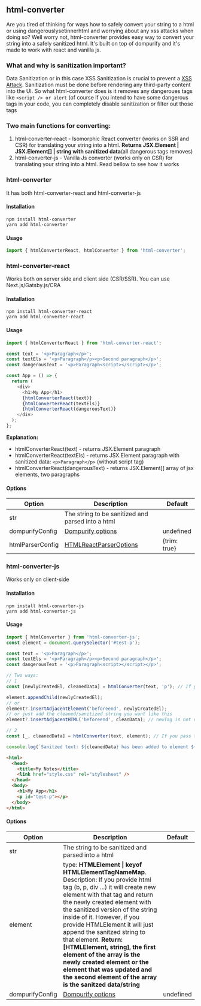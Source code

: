 ## html-converter

Are you tired of thinking for ways how to safely convert your string to a html or using dangerouslysetinnerhtml and worrying about any xss attacks when doing so? Well worry not, html-converter provides easy way to convert your string into a safely sanitized html. It's built on top of dompurify and it's made to work with react and vanilla js.

### What and why is sanitization important?

Data Sanitization or in this case XSS Sanitization is crucial to prevent a [XSS Attack](https://owasp.org/www-community/attacks/xss/). Sanitization must be done before rendering any third-party content into the UI. So what html-converter does is it removes any dangeroues tags like `<script /> or alert` (of course if you intend to have some dangerous tags in your code, you can completely disable sanitization or filter out those tags

### Two main functions for converting:

1. html-converter-react - Isomorphic React converter (works on SSR and CSR) for translating your string into a html. <b>Returns JSX.Element | JSX.Element[] | string with sanitized data</b>(all dangerous tags removes)
2. html-converter-js - Vanilla Js converter (works only on CSR) for translating your string into a html. Read bellow to see how it works

### html-converter

It has both html-converter-react and html-converter-js

#### Installation

```
npm install html-converter
yarn add html-converter
```

#### Usage

```js
import { htmlConverterReact, htmlConverter } from 'html-converter';
```

### html-converter-react

Works both on server side and client side (CSR/SSR). You can use Next.js/Gatsby.js/CRA

#### Installation

```
npm install html-converter-react
yarn add html-converter-react
```

#### Usage

```js
import { htmlConverterReact } from 'html-converter-react';

const text = '<p>Paragraph</p>';
const textEls = '<p>Paragraph</p><p>Second paragraph</p>';
const dangerousText = '<p>Paragraph<script></script></p>';

const App = () => {
  return (
    <div>
      <h1>My App</h1>
      {htmlConverterReact(text)}
      {htmlConverterReact(textEls)}
      {htmlConverterReact(dangerousText)}
    </div>
  );
};
```

**Explanation:**

- htmlConverterReact(text) - returns JSX.Element paragraph
- htmlConverterReact(textEls) - returns JSX.Element paragraph with sanitized data: `<p>Paragraph</p>` (without script tag)
- htmlConverterReact(dangerousText) - returns JSX.Element[] array of jsx elements, two paragraphs

#### Options

| Option           | Description                                                               | Default      |
| ---------------- | ------------------------------------------------------------------------- | ------------ |
| str              | The string to be sanitized and parsed into a html                         |              |
| dompurifyConfig  | [Dompurify options](https://www.npmjs.com/package/dompurify)              | undefined    |
| htmlParserConfig | [HTMLReactParserOptions](https://www.npmjs.com/package/html-react-parser) | {trim: true} |

### html-converter-js

Works only on client-side

#### Installation

```
npm install html-converter-js
yarn add html-converter-js
```

#### Usage

```js
import { htmlConverter } from 'html-converter-js';
const element = document.querySelector('#test-p');

const text = '<p>Paragraph</p>';
const textEls = '<p>Paragraph</p><p>Second paragraph</p>';
const dangerousText = '<p>Paragraph<script></script></p>';

// Two ways:
// 1
const [newlyCreatedEl, cleanedData] = htmlConverter(text, 'p'); // If you provide HTML tag -> it will create the specified element and it will append the sanitized text into that element. Drawback: you have to automatically add it to the element you want

element.appendChild(newlyCreatedEl);
// or
element?.insertAdjacentElement('beforeend', newlyCreatedEl);
// or just add the cleaned/sanitized string you want like this
element?.insertAdjacentHTML('beforeend', cleanData); // newTag is not valid because of jsdom and because im not testing it on an actual browser env

// 2
const [_, cleanedData] = htmlConverter(text, element); // If you pass the element itself it will append the sanitized text using insertAdjacentHTML into that element. The first element of the returned array is the element itself.

console.log(`Sanitzed text: ${cleanedData} has been added to element ${element}`);
```

```html
<html>
  <head>
    <title>My Notes</title>
    <link href="style.css" rel="stylesheet" />
  </head>
  <body>
    <h1>My App</h1>
    <p id="test-p"></p>
  </body>
</html>
```

#### Options

<!-- prettier-ignore -->
| Option           | Description                                                               | Default      |
| ---------------- | ------------------------------------------------------------------------- | ------------ |
| str              | The string to be sanitized and parsed into a html                         |              |
| element  |  type: **HTMLElement \| keyof HTMLElementTagNameMap**. Description: If you provide html tag (b, p, div ...) it will create new element with that tag and return the newly created element with the sanitized version of the string inside of it. However, if you provide HTMLElement it will just append the sanitzed string to that element. **Return: [HTMLElement, string], the first element of the array is the newly created element or the element that was updated and the second element of the array is the sanitzed data/string**  | |
| dompurifyConfig  | [Dompurify options](https://www.npmjs.com/package/dompurify)              | undefined    |
